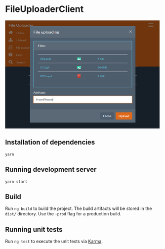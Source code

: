 # FileUploaderClient

<img src="preview.PNG" width="500" height="350">

## Installation of dependencies

```
yarn
```

## Running development server

```
yarn start
```

## Build

Run `ng build` to build the project. The build artifacts will be stored in the `dist/` directory. Use the `-prod` flag for a production build.

## Running unit tests

Run `ng test` to execute the unit tests via [Karma](https://karma-runner.github.io).
